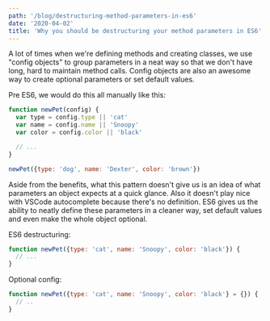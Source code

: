 ```yaml
---
path: '/blog/destructuring-method-parameters-in-es6'
date: '2020-04-02'
title: 'Why you should be destructuring your method parameters in ES6'
---
```


A lot of times when we're defining methods and creating classes, we use "config objects" to group parameters in a neat way so that we don't have long, hard to maintain method calls. Config objects are also an awesome way to create optional parameters or set default values. 

Pre ES6, we would do this all manually like this:

```js
function newPet(config) {
  var type = config.type || 'cat'
  var name = config.name || 'Snoopy'
  var color = config.color || 'black'

  // ...
}

newPet({type: 'dog', name: 'Dexter', color: 'brown'})
```

Aside from the benefits, what this pattern doesn't give us is an idea of what parameters an object expects at a quick glance. Also it doesn't play nice with VSCode autocomplete because there's no definition. ES6 gives us the ability to neatly define these parameters in a cleaner way, set default values and even make the whole object optional.

ES6 destructuring:

```js
function newPet({type: 'cat', name: 'Snoopy', color: 'black'}) {
  // ...
}
```

Optional config:

```js
function newPet({type: 'cat', name: 'Snoopy', color: 'black'} = {}) {
  // ..
}
```